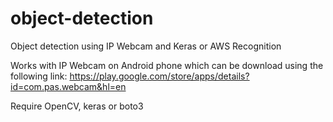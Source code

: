# object-detection
Object detection using IP Webcam and Keras or AWS Recognition

Works with IP Webcam on Android phone which can be download using the following link:
https://play.google.com/store/apps/details?id=com.pas.webcam&hl=en

Require OpenCV, keras or boto3
